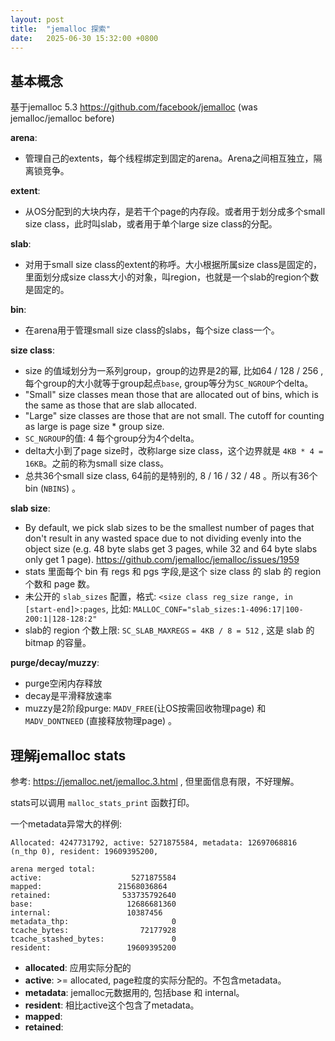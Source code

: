 ```yaml
---
layout: post
title:  "jemalloc 探索"
date:   2025-06-30 15:32:00 +0800
---
```


## 基本概念

基于jemalloc 5.3 <https://github.com/facebook/jemalloc>  (was jemalloc/jemalloc before)

**arena**:
 * 管理自己的extents，每个线程绑定到固定的arena。Arena之间相互独立，隔离锁竞争。

**extent**:
 * 从OS分配到的大块内存，是若干个page的内存段。或者用于划分成多个small size class，此时叫slab，或者用于单个large size class的分配。 

**slab**:
 * 对用于small size class的extent的称呼。大小根据所属size class是固定的，里面划分成size class大小的对象，叫region，也就是一个slab的region个数是固定的。

**bin**:
 * 在arena用于管理small size class的slabs，每个size class一个。

**size class**:
 * size 的值域划分为一系列group，group的边界是2的幂, 比如64 / 128 / 256 , 每个group的大小就等于group起点`base`, group等分为`SC_NGROUP`个delta。
 * "Small" size classes mean those that are allocated out of bins, which is the same as those that are slab allocated.
 * "Large" size classes are those that are not small. The cutoff for counting as large is page size * group size.
 * `SC_NGROUP`的值: 4  每个group分为4个delta。
 * delta大小到了page size时，改称large size class，这个边界就是 `4KB * 4 = 16KB`。之前的称为small size class。
 * 总共36个small size class, 64前的是特别的, 8 / 16 / 32 / 48 。所以有36个bin (`NBINS`) 。

**slab size**:
 * By default, we pick slab sizes to be the smallest number of pages that don't result in any wasted space due to not dividing evenly into the object size (e.g. 48 byte slabs get 3 pages, while 32 and 64 byte slabs only get 1 page). <https://github.com/jemalloc/jemalloc/issues/1959>
 * stats 里面每个 bin 有 regs 和 pgs 字段,是这个 size class 的 slab 的 region 个数和 page 数。
 * 未公开的 `slab_sizes` 配置，格式: `<size class reg_size range, in [start-end]>:pages`, 比如: `MALLOC_CONF="slab_sizes:1-4096:17|100-200:1|128-128:2"`
 * slab的 region 个数上限: `SC_SLAB_MAXREGS` `= 4KB / 8 = 512` , 这是 slab 的 bitmap 的容量。

**purge/decay/muzzy**:
 * purge空闲内存释放 
 * decay是平滑释放速率
 * muzzy是2阶段purge: `MADV_FREE`(让OS按需回收物理page) 和 `MADV_DONTNEED` (直接释放物理page) 。

## 理解jemalloc stats

参考: <https://jemalloc.net/jemalloc.3.html> , 但里面信息有限，不好理解。

stats可以调用 `malloc_stats_print` 函数打印。

一个metadata异常大的样例:
```
Allocated: 4247731792, active: 5271875584, metadata: 12697068816 (n_thp 0), resident: 19609395200, 

arena merged total: 
active:                    5271875584
mapped:                 21568036864
retained:                533735792640
base:                     12686681360
internal:                 10387456
metadata_thp:                       0
tcache_bytes:                72177928
tcache_stashed_bytes:               0
resident:                 19609395200
```

* **allocated**: 应用实际分配的
* **active**: >= allocated, page粒度的实际分配的。不包含metadata。
* **metadata**: jemalloc元数据用的, 包括base 和 internal。
* **resident**: 相比active这个包含了metadata。
* **mapped**: 
* **retained**: 


